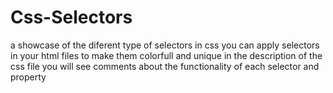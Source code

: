 # Css-Selectors
a showcase of the diferent type of selectors in css
you can apply selectors in your html files to make them colorfull and unique
in the description of the css file you will see comments about the functionality of each selector and property
